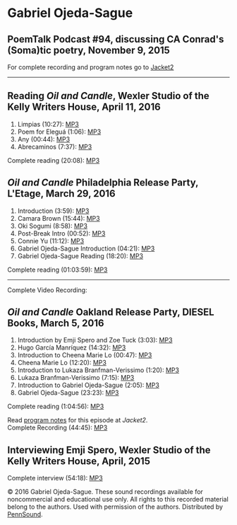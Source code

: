 Gabriel Ojeda-Sague
===================

PoemTalk Podcast \#94, discussing CA Conrad's (Soma)tic poetry, November 9, 2015
--------------------------------------------------------------------------------

For complete recording and program notes go to [Jacket2](https://jacket2.org/podcasts/no-spell-broken-poemtalk-94-0)

------------------------------------------------------------------------

Reading *Oil and Candle*, Wexler Studio of the Kelly Writers House, April 11, 2016
----------------------------------------------------------------------------------

1.  Limpias (10:27): [MP3](https://media.sas.upenn.edu/pennsound/authors/Ojeda-Sague/Ojeda-Sague_Gabriel_01_Limpias_Oil-and-Candle-Recording_Wexler-Studio-KWH_04-11-16.mp3)
2.  Poem for Eleguá (1:06): [MP3](https://media.sas.upenn.edu/pennsound/authors/Ojeda-Sague/Ojeda-Sague_Gabriel_02_Poem-for-Elegua_Oil-and-Candle-Recording_Wexler-Studio_04-11-16.mp3)
3.  Any (00:44): [MP3](https://media.sas.upenn.edu/pennsound/authors/Ojeda-Sague/Ojeda-Sague_Gabriel_03_Any_Oil-and-Candle-Recording_Wexler-Studio-KWH_04-11-16.mp3)
4.  Abrecaminos (7:37): [MP3](https://media.sas.upenn.edu/pennsound/authors/Ojeda-Sague/Ojeda-Sague_Gabriel_04_Abrecaminos_Oil-and-Candle-Recording_Wexler-Studio-KWH_04-11-16.mp3)

Complete reading (20:08): [MP3](https://media.sas.upenn.edu/pennsound/authors/Ojeda-Sague/Ojeda-Sague_Gabriel_Full-Recording_Oil-and-Candle-Recording_Wexler-Studio-KWH_04-11-16.mp3.mp3)

*Oil and Candle* Philadelphia Release Party, L'Etage, March 29, 2016
--------------------------------------------------------------------

1.  Introduction (3:59): [MP3](https://media.sas.upenn.edu/pennsound/authors/Ojeda-Sague/Philadelphia-Oil-and-Candle-Release/Ojeda-Sague-Gabriel_01_Introduction_Oil-and-Candle-Release_Philadelphia-Letage_03-29-16.mp3)
2.  Camara Brown (15:44): [MP3](https://media.sas.upenn.edu/pennsound/authors/Brown-Camara/Brown-Camara_02_Oil-and-Candle-Release_Letage-Philadelphia_03-29-16.mp3)
3.  Oki Sogumi (8:58): [MP3](https://media.sas.upenn.edu/pennsound/authors/Sogumi-Oki/Sogumi-Oki_03_Oil-and-Candle-Release_Letage-Philadelphia_03-29-16.mp3)
4.  Post-Break Intro (00:52): [MP3](https://media.sas.upenn.edu/pennsound/authors/Ojeda-Sague/Philadelphia-Oil-and-Candle-Release/Ojeda-Sague-Gabriel_04_Post-Break-Intro_Oil-and-Candle-Release_Letage-Philadelphia_03-29-16.mp3)
5.  Connie Yu (11:12): [MP3](https://media.sas.upenn.edu/pennsound/authors/Yu-Connie/Yu-Connie_05_Oil-and-Candle-Release_Letage-Philadelphia_03-29-16.mp3)
6.  Gabriel Ojeda-Sague Introduction (04:21): [MP3](https://media.sas.upenn.edu/pennsound/authors/Ojeda-Sague/Philadelphia-Oil-and-Candle-Release/Ojeda-Sague-Gabriel_06-Intro_Oil-and-Candle-Release_Letage_03-29-16.mp3)
7.  Gabriel Ojeda-Sague Reading (18:20): [MP3](https://media.sas.upenn.edu/pennsound/authors/Ojeda-Sague/Philadelphia-Oil-and-Candle-Release/Ojeda-Sague-Gabriel_07_Reading_Oil-and-Candle-Release_Letage_03-29-16.mp3)

Complete reading (01:03:59): [MP3](https://media.sas.upenn.edu/pennsound/authors/Ojeda-Sague/Philadelphia-Oil-and-Candle-Release/Oil-and-Candle-Release-Reading_Full-Recording_LEtage-Philadelphia_03-29-16.mp3)
****

Complete Video Recording:

*Oil and Candle* Oakland Release Party, DIESEL Books, March 5, 2016
-------------------------------------------------------------------

1.  Introduction by Emji Spero and Zoe Tuck (3:03): [MP3](https://media.sas.upenn.edu/pennsound/authors/Ojeda-Sague/Oakland-Oil-and-Candle-Release/Introduction_01_Oil-and-Candle-Release_DIESEL-Oakland_03-05-16.mp3)
2.  Hugo García Manríquez (14:32): [MP3](https://media.sas.upenn.edu/pennsound/authors/Manriquez/Garcia-Manriquez_Hugo_02_Oil-and-Candle-Release_DIESEL-Oakland_03-05-16.mp3)
3.  Introduction to Cheena Marie Lo (00:47): [MP3](https://media.sas.upenn.edu/pennsound/authors/Ojeda-Sague/Oakland-Oil-and-Candle-Release/Intro-to-Cheena_03_Oil-and-Candle-Release_DIESEL-Oakland_03-05-16_mixdown.mp3)
4.  Cheena Marie Lo (12:20): [MP3](https://media.sas.upenn.edu/pennsound/authors/Lo/Lo_Cheena-Marie_04_Oil-and-Candle-Release_DIESEL-Oakland_03-05-16_mixdown.mp3)
5.  Introduction to Lukaza Branfman-Verissimo (1:20): [MP3](https://media.sas.upenn.edu/pennsound/authors/Ojeda-Sague/Oakland-Oil-and-Candle-Release/Intro-to-Lukaza_05_Oil-and-Candle-Release_DIESEL-Oakland_03-05-16_mixdown.mp3)
6.  Lukaza Branfman-Verissimo (7:15): [MP3](https://media.sas.upenn.edu/pennsound/authors/Verissimo/Branfman-Verissimo_Lukaza_06_Oil-and-Candle-Release_DIESEL-Oakland_03-05-16_mixdown.mp3)
7.  Introduction to Gabriel Ojeda-Sague (2:05): [MP3](https://media.sas.upenn.edu/pennsound/authors/Ojeda-Sague/Oakland-Oil-and-Candle-Release/Intro-to-Gabriel_07_Oil-and-Candle-Release_DIESEL-Oakland_03-05-16.mp3)
8.  Gabriel Ojeda-Sague (23:23): [MP3](https://media.sas.upenn.edu/pennsound/authors/Ojeda-Sague/Oakland-Oil-and-Candle-Release/Ojeda-Sague_Gabriel_08_Oil-and-Candle-Release_DIESEL-Oakland_03-05-16.mp3)

Complete reading (1:04:56): [MP3](https://media.sas.upenn.edu/pennsound/authors/Ojeda-Sague/Oakland-Oil-and-Candle-Release/Oil-and-Candle-Release_DIESEL-Oakland_03-05-16.mp3)

Read [program notes](https://jacket2.org/podcasts/no-spell-broken-poemtalk-94-0) for this episode at *Jacket2*.  
Complete Recording (44:45): [MP3](https://media.sas.upenn.edu/pennsound/podcasts/PoemTalk/PoemTalk-94_Green-and-White_CA-Conrad.mp3)

Interviewing Emji Spero, Wexler Studio of the Kelly Writers House, April, 2015
------------------------------------------------------------------------------

Complete interview (54:18): [MP3](https://media.sas.upenn.edu/pennsound/podcasts/PennSound-Podcast_50_Emji-Spero-and-Gabe-Ojeda-Sague.mp3)

  
  

© 2016 Gabriel Ojeda-Sague. These sound recordings available for noncommercial and
educational use only. All rights to this recorded material belong to the authors. Used
with permission of the authors. Distributed by [PennSound](http://writing.upenn.edu/pennsound).
